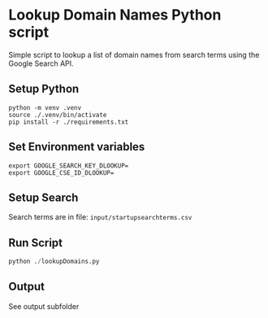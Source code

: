 # Lookup Domain Names Python script

Simple script to lookup a list of domain names from search terms using the Google Search API. 

## Setup Python 
```
python -m venv .venv
source ./.venv/bin/activate
pip install -r ./requirements.txt
```
## Set Environment variables
```
export GOOGLE_SEARCH_KEY_DLOOKUP=
export GOOGLE_CSE_ID_DLOOKUP=
```

## Setup Search
Search terms are in file:
`input/startupsearchterms.csv`

## Run Script
```python
python ./lookupDomains.py
```

## Output
See output subfolder

